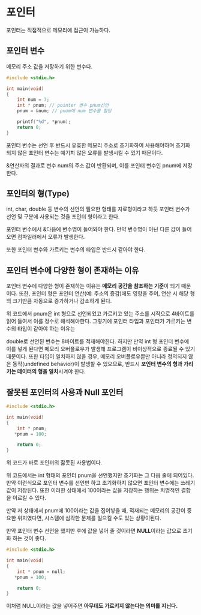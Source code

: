 # 포인터
포인터는 직접적으로 메모리에 접근이 가능하다.

## 포인터 변수
메모리 주소 값을 저장하기 위한 변수다.

```c
#include <stdio.h>

int main(void)
{
    int num = 7;
    int * pnum; // pointer 변수 pnum선언
    pnum = &num; // pnum에 num 변수를 할당

    printf("%d", *pnum);
    return 0;
}
```
포인터 변수는 선언 후 반드시 유효한 메모리 주소로 초기화하여 사용해야하며 초기화 되지 않은 포인터 변수는 예기치 않은 오류를 발생시킬 수 있기 때문이다.

&연산자의 결과로 변수 num의 주소 값이 반환되며, 이를 포인터 변수인 pnum에 저장한다.

## 포인터의 형(Type)
int, char, double 등 변수의 선언의 필요한 형태를 자료형이라고 하듯 포인터 변수가 선언 및 구분에 사용되는 것을 포인터 형이라고 한다.

포인터 변수에서 &다음에 변수명이 들어와야 한다. 만약 변수명이 아닌 다른 값이 들어오면 컴파일러에서 오류가 발생한다.

또한 포인터 변수와 가르키는 변수의 타입은 반드시 같아야 한다.

## 포인터 변수에 다양한 형이 존재하는 이유
포인터 변수에 다양한 형이 존재하는 이유는 **메모리 공간을 참조하는 기준**이 되기 때문이다. 또한, 포인터 형은 포인터 연산(예: 주소의 증감)에도 영향을 주어, 연산 시 해당 형의 크기만큼 자동으로 증가하거나 감소하게 된다.

위 코드에서 pnum은 int 형으로 선언되었고 가르키고 있는 주소를 시작으로 4바이트를 읽어 들여서 이를 정수로 해석해야한다. 그렇기에 포인터 타입과 포인터가 가르키는 변수의 타입이 같아야 하는 이유는

double로 선언된 변수는 8바이트를 적재해야한다. 하지만 만약 int 형 포인터 변수에 이를 넣게 된다면 메모리 오버플로우가 발생해 프로그램이 비이상적으로 종료될 수 있기 때문이다. 또한 타입이 일치하지 않을 경우, 메모리 오버플로우뿐만 아니라 정의되지 않은 동작(undefined behavior)이 발생할 수 있으므로, 반드시 **포인터 변수의 형과 가리키는 데이터의 형을 일치**시켜야 한다.

## 잘못된 포인터의 사용과 Null 포인터

```c
#include <stdio.h>

int main(void)
{
    int * pnum;
   *pnum = 100;

    return 0;
}
```
위 코드가 바로 포인터의 잚못된 사용법이다.

위 코드에서는 int 형태의 포인터 pnum을 선언했지만 초기화는 그 다음 줄에 되어있다. 만약 이런식으로 포인터 변수를 선언만 하고 초기화하지 않으면 포인터 변수에는 쓰레기 값이 저장된다. 또한 이러한 상태에서 100이라는 값을 저장하는 행위는 치명적인 결함을 이르킬 수 있다.

만약 저 상태에서 pnum에 100이라는 값을 집어넣을 때, 적재되는 메모리의 공간이 중요한 위치였다면, 시스템에 심각한 문제를 일으킬 수도 있는 상황이된다.

만약 포인터 변수 선언을 했지만 후에 값을 넣어 줄 것이라면 **NULL**이라는 값으로 초기화 하는 것이 좋다.

```c
#include <stdio.h>

int main(void)
{
    int * pnum = null;
   *pnum = 100;

    return 0;
}
```
이처럼 NULL이라는 값을 넣어주면 **아무데도 가르키지 않는다는 의미를 지닌다.**